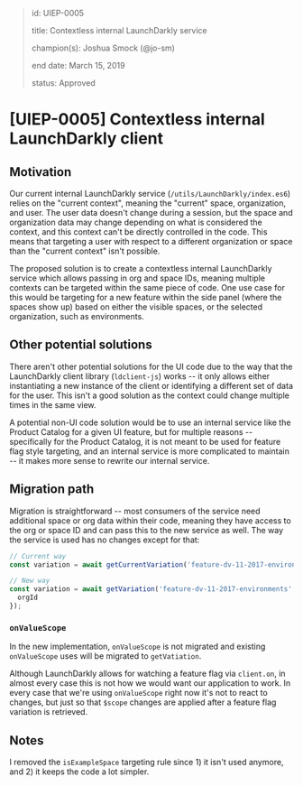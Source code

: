 > id: UIEP-0005
>
> title: Contextless internal LaunchDarkly service
>
> champion(s): Joshua Smock (@jo-sm)
>
> end date: March 15, 2019
>
> status: Approved

# [UIEP-0005] Contextless internal LaunchDarkly client

## Motivation

Our current internal LaunchDarkly service (`/utils/LaunchDarkly/index.es6`) relies on the "current context", meaning the "current" space, organization, and user. The user data doesn't change during a session, but the space and organization data may change depending on what is considered the context, and this context can't be directly controlled in the code. This means that targeting a user with respect to a different organization or space than the "current context" isn't possible.

The proposed solution is to create a contextless internal LaunchDarkly service which allows passing in org and space IDs, meaning multiple contexts can be targeted within the same piece of code. One use case for this would be targeting for a new feature within the side panel (where the spaces show up) based on either the visible spaces, or the selected organization, such as environments.

## Other potential solutions

There aren't other potential solutions for the UI code due to the way that the LaunchDarkly client library (`ldclient-js`) works -- it only allows either instantiating a new instance of the client or identifying a different set of data for the user. This isn't a good solution as the context could change multiple times in the same view.

A potential non-UI code solution would be to use an internal service like the Product Catalog for a given UI feature, but for multiple reasons -- specifically for the Product Catalog, it is not meant to be used for feature flag style targeting, and an internal service is more complicated to maintain -- it makes more sense to rewrite our internal service.

## Migration path

Migration is straightforward -- most consumers of the service need additional space or org data within their code, meaning they have access to the org or space ID and can pass this to the new service as well. The way the service is used has no changes except for that:

```js
// Current way
const variation = await getCurrentVariation('feature-dv-11-2017-environments');

// New way
const variation = await getVariation('feature-dv-11-2017-environments', {
  orgId
});
```

### `onValueScope`

In the new implementation, `onValueScope` is not migrated and existing `onValueScope` uses will be migrated to `getVatiation`.

Although LaunchDarkly allows for watching a feature flag via `client.on`, in almost every case this is not how we would want our application to work. In every case that we're using `onValueScope` right now it's not to react to changes, but just so that `$scope` changes are applied after a feature flag variation is retrieved.

## Notes

I removed the `isExampleSpace` targeting rule since 1) it isn't used anymore, and 2) it keeps the code a lot simpler.
